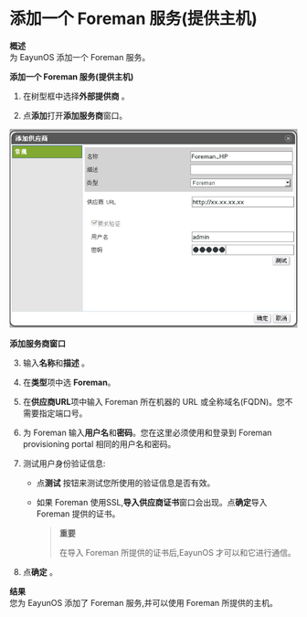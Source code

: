 # 添加一个 Foreman 服务(提供主机)

**概述**<br/>
为 EayunOS 添加一个 Foreman 服务。

**添加一个 Foreman 服务(提供主机)**

1. 在树型框中选择**外部提供商** 。

2. 点**添加**打开**添加服务商**窗口。

 ![The Add Provider Window Foreman](../../images/External_Providers_the_add_provider_window_foreman.png)

 **添加服务商窗口**

3. 输入**名称**和**描述** 。

4. 在**类型**项中选 **Foreman**。

5. 在**供应商URL**项中输入 Foreman 所在机器的 URL 或全称域名(FQDN)。您不需要指定端口号。

6. 为 Foreman 输入**用户名**和**密码**。您在这里必须使用和登录到 Foreman provisioning portal 相同的用户名和密码。

7. 测试用户身份验证信息:

   * 点**测试** 按钮来测试您所使用的验证信息是否有效。

   * 如果 Foreman 使用SSL,**导入供应商证书**窗口会出现。点**确定**导入 Foreman 提供的证书。

     > **重要**
     >
     > 在导入 Foreman 所提供的证书后,EayunOS 才可以和它进行通信。

8. 点**确定** 。

**结果**<br/>
您为 EayunOS 添加了 Foreman 服务,并可以使用 Foreman 所提供的主机。
